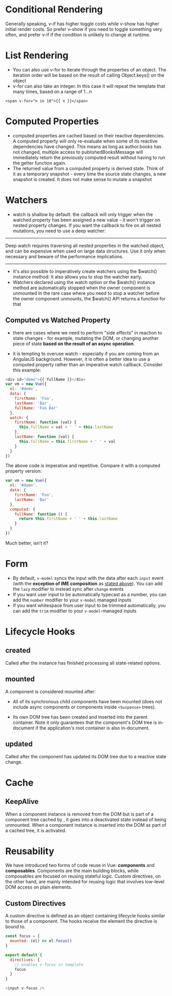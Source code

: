 # Conditional Rendering
Generally speaking, v-if has higher toggle costs while v-show has higher initial render costs. So prefer v-show if you need to toggle something very often, and prefer v-if if the condition is unlikely to change at runtime.

# List Rendering
- You can also use v-for to iterate through the properties of an object. The iteration order will be based on the result of calling Object.keys() on the object
- v-for can also take an integer. In this case it will repeat the template that many times, based on a range of 1...n
```
<span v-for="n in 10">{{ n }}</span>
```

# Computed Properties
- computed properties are cached based on their reactive dependencies. A computed property will only re-evaluate when some of its reactive dependencies have changed. This means as long as author.books has not changed, multiple access to publishedBooksMessage will immediately return the previously computed result without having to run the getter function again.
- The returned value from a computed property is derived state. Think of it as a temporary snapshot - every time the source state changes, a new snapshot is created. It does not make sense to mutate a snapshot

# Watchers
- watch is shallow by default: the callback will only trigger when the watched property has been assigned a new value - it won't trigger on nested property changes. If you want the callback to fire on all nested mutations, you need to use a deep watcher:
---
Deep watch requires traversing all nested properties in the watched object, and can be expensive when used on large data structures. Use it only when necessary and beware of the performance implications.

---
- It's also possible to imperatively create watchers using the $watch() instance method: It also allows you to stop the watcher early.
- Watchers declared using the watch option or the $watch() instance method are automatically stopped when the owner component is unmounted
In the rare case where you need to stop a watcher before the owner component unmounts, the $watch() API returns a function for that

## Computed vs Watched Property
- there are cases where we need to perform "side effects" in reaction to state changes - for example, mutating the DOM, or changing another piece of state **based on the result of an async operation**.

- it is tempting to overuse watch - especially if you are coming from an AngularJS background. However, it is often a better idea to use a computed property rather than an imperative watch callback. Consider this example:

```javascript
<div id="demo">{{ fullName }}</div>
var vm = new Vue({
  el: '#demo',
  data: {
    firstName: 'Foo',
    lastName: 'Bar',
    fullName: 'Foo Bar'
  },
  watch: {
    firstName: function (val) {
      this.fullName = val + ' ' + this.lastName
    },
    lastName: function (val) {
      this.fullName = this.firstName + ' ' + val
    }
  }
})
```

The above code is imperative and repetitive. Compare it with a computed property version:

```javascript
var vm = new Vue({
  el: '#demo',
  data: {
    firstName: 'Foo',
    lastName: 'Bar'
  },
  computed: {
    fullName: function () {
      return this.firstName + ' ' + this.lastName
    }
  }
})
```

Much better, isn’t it?

# Form
- By default, `v-model` syncs the input with the data after each `input` event (with the **exception of IME composition** as [stated above](https://vuejs.org/guide/essentials/forms.html#vmodel-ime-tip)). You can add the `lazy` modifier to instead sync after `change` events
- If you want user input to be automatically typecast as a number, you can add the `number` modifier to your `v-model` managed inputs
- If you want whitespace from user input to be trimmed automatically, you can add the `trim` modifier to your `v-model`-managed inputs

# Lifecycle Hooks
## created
Called after the instance has finished processing all state-related options.

## mounted
A component is considered mounted after:

- All of its synchronous child components have been mounted (does not include async components or components inside `<Suspense>` trees).

- Its own DOM tree has been created and inserted into the parent container. Note it only guarantees that the component's DOM tree is in-document if the application's root container is also in-document.

## updated
Called after the component has updated its DOM tree due to a reactive state change.

# Cache
## KeepAlive
When a component instance is removed from the DOM but is part of a component tree cached by <KeepAlive>, it goes into a deactivated state instead of being unmounted. When a component instance is inserted into the DOM as part of a cached tree, it is activated.

# Reusability
We have introduced two forms of code reuse in Vue: **components** and **composables**. Components are the main building blocks, while composables are focused on reusing stateful logic. Custom directives, on the other hand, are mainly intended for reusing logic that involves low-level DOM access on plain elements.
## Custom Directives
A custom directive is defined as an object containing lifecycle hooks similar to those of a component. The hooks receive the element the directive is bound to.
```javascript
const focus = {
  mounted: (el) => el.focus()
}

export default {
  directives: {
    // enables v-focus in template
    focus
  }
}

<input v-focus />
```